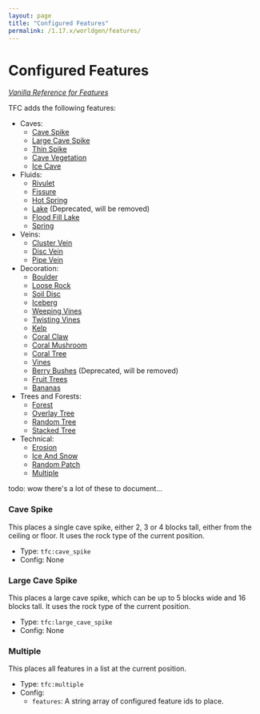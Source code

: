 ```yaml
---
layout: page
title: "Configured Features"
permalink: /1.17.x/worldgen/features/
---
```


# Configured Features

*[Vanilla Reference for Features](https://minecraft.fandom.com/wiki/Configured_feature)*

TFC adds the following features:

- Caves:
  - [Cave Spike](#cave-spike)
  - [Large Cave Spike](#large-cave-spike)
  - [Thin Spike](#thin-spike)
  - [Cave Vegetation](#cave-vegetation)
  - [Ice Cave](#ice-cave)
- Fluids:
  - [Rivulet](#rivulet)
  - [Fissure](#fissure)
  - [Hot Spring](#hot-spring)
  - [Lake](#lake) (Deprecated, will be removed)
  - [Flood Fill Lake](#flood-fill-lake)
  - [Spring](#spring)
- Veins:
  - [Cluster Vein](#cluster-vein)
  - [Disc Vein](#disc-vein)
  - [Pipe Vein](#pipe-vein)
- Decoration:
  - [Boulder](#boulder)
  - [Loose Rock](#loose-rock)
  - [Soil Disc](#soil-disc)
  - [Iceberg](#iceberg)
  - [Weeping Vines](#weeping-vines)
  - [Twisting Vines](#twisting-vines)
  - [Kelp](#kelp)
  - [Coral Claw](#coral-claw)
  - [Coral Mushroom](#coral-mushroom)
  - [Coral Tree](#coral-tree)
  - [Vines](#vines)
  - [Berry Bushes](#berry-bushes) (Deprecated, will be removed)
  - [Fruit Trees](#fruit-trees)
  - [Bananas](#bananas)
- Trees and Forests:
  - [Forest](#forest)
  - [Overlay Tree](#overlay-tree)
  - [Random Tree](#random-tree)
  - [Stacked Tree](#stacked-tree)
- Technical:
  - [Erosion](#erosion)
  - [Ice And Snow](#ice-and-snow)
  - [Random Patch](#random-patch)
  - [Multiple](#multiple)

todo: wow there's a lot of these to document...

### Cave Spike

This places a single cave spike, either 2, 3 or 4 blocks tall, either from the ceiling or floor. It uses the rock type of the current position.

- Type: `tfc:cave_spike`
- Config: None

### Large Cave Spike

This places a large cave spike, which can be up to 5 blocks wide and 16 blocks tall. It uses the rock type of the current position.

- Type: `tfc:large_cave_spike`
- Config: None

### Multiple

This places all features in a list at the current position.

- Type: `tfc:multiple`
- Config:
  - `features`: A string array of configured feature ids to place.